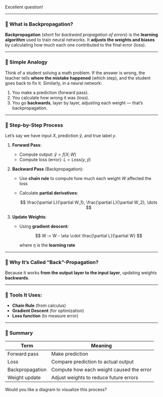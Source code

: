 Excellent question!

---

### 🔁 What is **Backpropagation**?

**Backpropagation** (short for *backward propagation of errors*) is the **learning algorithm** used to train neural networks.
It **adjusts the weights and biases** by calculating how much each one contributed to the final error (loss).

---

### 🧠 Simple Analogy

Think of a student solving a math problem. If the answer is wrong, the teacher tells **where the mistake happened** (which step), and the student goes back to fix it.
Similarly, in a neural network:

1. You make a prediction (forward pass).
2. You calculate how wrong it was (loss).
3. You go **backwards**, layer by layer, adjusting each weight — that’s backpropagation.

---

### 🧮 Step-by-Step Process

Let’s say we have input $X$, prediction $\hat{y}$, and true label $y$.

1. **Forward Pass**:

   * Compute output: $\hat{y} = f(X; W)$
   * Compute loss (error): $L = \text{Loss}(y, \hat{y})$

2. **Backward Pass** (Backpropagation):

   * Use **chain rule** to compute how much each weight $W$ affected the loss
   * Calculate **partial derivatives**:

     $$
     \frac{\partial L}{\partial W_1}, \frac{\partial L}{\partial W_2}, \dots
     $$

3. **Update Weights**:

   * Using **gradient descent**:

     $$
     W := W - \eta \cdot \frac{\partial L}{\partial W}
     $$

     where $\eta$ is the **learning rate**

---

### 🔁 Why It’s Called “Back”-Propagation?

Because it works **from the output layer to the input layer**, updating weights **backwards**.

---

### 🔧 Tools It Uses:

* **Chain Rule** (from calculus)
* **Gradient Descent** (for optimization)
* **Loss function** (to measure error)

---

### 📌 Summary

| Term            | Meaning                                  |
| --------------- | ---------------------------------------- |
| Forward pass    | Make prediction                          |
| Loss            | Compare prediction to actual output      |
| Backpropagation | Compute how each weight caused the error |
| Weight update   | Adjust weights to reduce future errors   |

Would you like a diagram to visualize this process?
